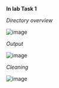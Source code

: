**In lab Task 1**

*Directory overview*



![image](https://github.com/user-attachments/assets/39911146-d80f-45ef-9bc3-e259b01139ed)


*Output*








![image](https://github.com/user-attachments/assets/4dcc6e15-d74b-4a0f-a294-720c7423e0e0)









*Cleaning*











![image](https://github.com/user-attachments/assets/3c6f8e16-2029-4b37-874d-4115f3f4a5c4)

